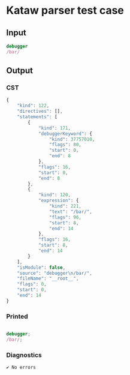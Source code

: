 # Kataw parser test case

## Input

`````js
debugger
/bar/
`````

## Output

### CST

```javascript
{
    "kind": 122,
    "directives": [],
    "statements": [
        {
            "kind": 171,
            "debuggerKeyword": {
                "kind": 37757010,
                "flags": 80,
                "start": 0,
                "end": 8
            },
            "flags": 16,
            "start": 0,
            "end": 8
        },
        {
            "kind": 120,
            "expression": {
                "kind": 221,
                "text": "/bar/",
                "flags": 96,
                "start": 8,
                "end": 14
            },
            "flags": 16,
            "start": 8,
            "end": 14
        }
    ],
    "isModule": false,
    "source": "debugger\n/bar/",
    "fileName": "__root__",
    "flags": 0,
    "start": 0,
    "end": 14
}
```

### Printed

```javascript

debugger;
/bar/;
```

### Diagnostics

```javascript
✔ No errors
```

